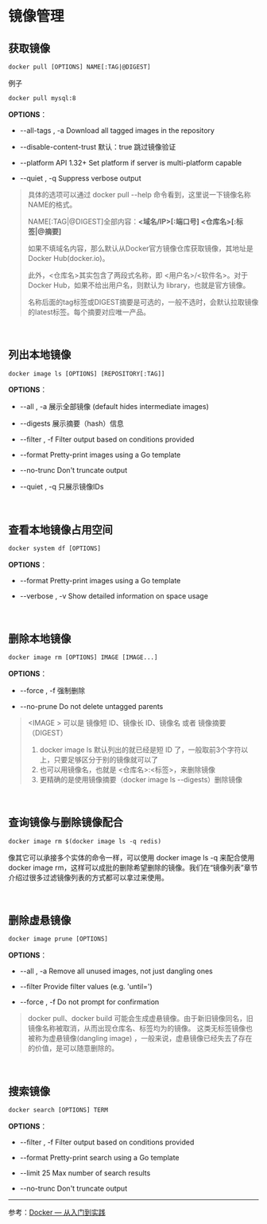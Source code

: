 # 镜像管理

## 获取镜像
```dockerfile
docker pull [OPTIONS] NAME[:TAG|@DIGEST]
```

例子
```dockerfile
docker pull mysql:8
```


**OPTIONS**：

- --all-tags , -a		Download all tagged images in the repository

- --disable-content-trust	默认：true	跳过镜像验证

- --platform		API 1.32+ Set platform if server is multi-platform capable

- --quiet , -q		Suppress verbose output


> 
> 具体的选项可以通过 docker pull --help 命令看到，这里说一下镜像名称NAME的格式。
> 
> NAME\[:TAG|@DIGEST]全部内容：**<域名/IP>\[:端口号] <仓库名>\[:标签|@摘要]**
> 
> 如果不填域名内容，那么默认从Docker官方镜像仓库获取镜像，其地址是 Docker Hub(docker.io)。
> 
> 此外，<仓库名>其实包含了两段式名称，即 <用户名>/<软件名>。对于 Docker Hub，如果不给出用户名，则默认为 library，也就是官方镜像。
> 
> 名称后面的tag标签或DIGEST摘要是可选的，一般不选时，会默认拉取镜像的latest标签。每个摘要对应唯一产品。

<br>

## 列出本地镜像
```dockerfile
docker image ls [OPTIONS] [REPOSITORY[:TAG]]
```

**OPTIONS**：

- --all , -a		展示全部镜像 (default hides intermediate images)

- --digests		展示摘要（hash）信息

- --filter , -f		Filter output based on conditions provided

- --format		Pretty-print images using a Go template

- --no-trunc		Don't truncate output

- --quiet , -q		只展示镜像IDs

<br>

## 查看本地镜像占用空间
```dockerfile
docker system df [OPTIONS]
```

**OPTIONS**：

- --format		Pretty-print images using a Go template

- --verbose , -v		Show detailed information on space usage

<br>

## 删除本地镜像
```dockerfile
docker image rm [OPTIONS] IMAGE [IMAGE...]
```

**OPTIONS**：

- --force , -f		强制删除

- --no-prune		Do not delete untagged parents

> \<IMAGE > 可以是 镜像短 ID、镜像长 ID、镜像名 或者 镜像摘要（DIGEST）
> 1. docker image ls 默认列出的就已经是短 ID 了，一般取前3个字符以上，只要足够区分于别的镜像就可以了
> 1. 也可以用镜像名，也就是 <仓库名>:<标签>，来删除镜像
> 1. 更精确的是使用镜像摘要（docker image ls --digests）删除镜像

<br>

## 查询镜像与删除镜像配合
```dockerfile
docker image rm $(docker image ls -q redis)
```

像其它可以承接多个实体的命令一样，可以使用 docker image ls -q 来配合使用 docker image rm，这样可以成批的删除希望删除的镜像。我们在“镜像列表”章节介绍过很多过滤镜像列表的方式都可以拿过来使用。

<br>

## 删除虚悬镜像
```dockerfile
docker image prune [OPTIONS]
```

**OPTIONS**：

- --all , -a		Remove all unused images, not just dangling ones

- --filter		Provide filter values (e.g. 'until=<timestamp>')

- --force , -f		Do not prompt for confirmation


> docker pull、docker build 可能会生成虚悬镜像。由于新旧镜像同名，旧镜像名称被取消，从而出现仓库名、标签均为<none>的镜像。
> 这类无标签镜像也被称为虚悬镜像(dangling image) ，一般来说，虚悬镜像已经失去了存在的价值，是可以随意删除的。

<br>

## 搜索镜像
```dockerfile
docker search [OPTIONS] TERM
```

**OPTIONS**：

- --filter , -f		Filter output based on conditions provided

- --format		Pretty-print search using a Go template

- --limit	25	Max number of search results

- --no-trunc		Don't truncate output



----

参考：[Docker — 从入门到实践](https://github.com/yeasy/docker_practice)
